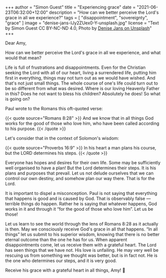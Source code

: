 +++
author = "Simon Guest"
title = "Experiencing grace"
date = "2021-06-23T06:32:00+12:00"
description = "How can we better perceive the Lord's grace in all we experience?"
tags = [ "disappointment", "sovereignty", "grace" ]
image = "denise-jans-IJy2ZUex0-Y-unsplash.jpg"
license = "Text by Simon Guest CC BY-NC-ND 4.0, Photo by [Denise Jans on Unsplash](https://unsplash.com/photos/IJy2ZUex0-Y)"
+++

Dear Amy,

How can we better perceive the Lord's grace in all we experience, and what would that mean?

Life is full of frustrations and disappointments. Even for the Christian seeking the Lord with all of our heart, living a surrendered life, putting him first in everything, things may not turn out as we would have wished. And that's not just small things. The whole course of one's life could turn out to be so different from what was desired. Where is our loving Heavenly Father in this? Does he not want to bless his children? Absolutely he does! So what is going on?

Paul wrote to the Romans this oft-quoted verse:

{{< quote source="Romans 8:28" >}}
And we know that in all things God works for the good of those who love him, who have been called according to his purpose.
{{< /quote >}}

Let's consider that in the context of Solomon's wisdom:

{{< quote source="Proverbs 16:9" >}}
In his heart a man plans his course, but the LORD determines his steps.
{{< /quote >}}

Everyone has hopes and desires for their own life. Some may be sufficiently well organised to have a plan! But the Lord determines their steps. It is his plans and purposes that prevail. Let us not delude ourselves that we can control our own destiny, and somehow plan our way there. That is for the Lord.

It is important to dispel a misconception. Paul is not saying that everything that happens is good and is caused by God. That is observably false — terrible things do happen. Rather he is saying that whatever happens, God works in it and through it “for the good of those who love him”. Let us be those!

Let us learn to see the world through the lens of Romans 8:28 as it actually is then. May we consciously receive God's grace in all that happens. “In all things” let us submit to his superior wisdom, knowing that there is no better eternal outcome than the one he has for us. When apparent disappointments come, let us receive them with a grateful heart. The Lord has seen things that we have not. His love is unfailing. He may very well be rescuing us from something we thought was better, but is in fact not.  He is the one who determines our steps, and it is very good.

Receive his grace with a grateful heart in all things, Amy! 🙏
